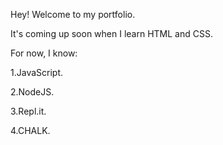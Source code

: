 Hey! Welcome to my portfolio.

It's coming up soon when I learn HTML and CSS.

For now, I know:

1.JavaScript.

2.NodeJS.

3.Repl.it.

4.CHALK.
